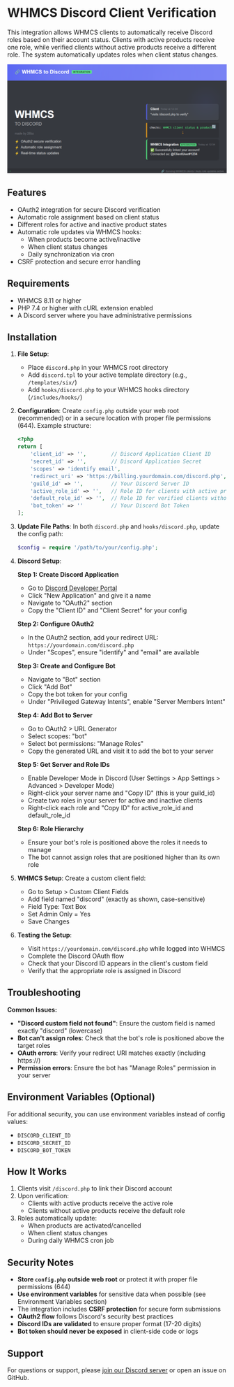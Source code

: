 # WHMCS Discord Client Verification

This integration allows WHMCS clients to automatically receive Discord roles based on their account status. Clients with active products receive one role, while verified clients without active products receive a different role. The system automatically updates roles when client status changes.

![Cover Image](/.images/cover_img.png)

## Features

- OAuth2 integration for secure Discord verification
- Automatic role assignment based on client status
- Different roles for active and inactive product states
- Automatic role updates via WHMCS hooks:
  - When products become active/inactive
  - When client status changes
  - Daily synchronization via cron
- CSRF protection and secure error handling

## Requirements

- WHMCS 8.11 or higher
- PHP 7.4 or higher with cURL extension enabled
- A Discord server where you have administrative permissions

## Installation

1. **File Setup**:

   - Place `discord.php` in your WHMCS root directory
   - Add `discord.tpl` to your active template directory (e.g., `/templates/six/`)
   - Add `hooks/discord.php` to your WHMCS hooks directory (`/includes/hooks/`)

2. **Configuration**:
   Create `config.php` outside your web root (recommended) or in a secure location with proper file permissions (644). Example structure:

   ```php
   <?php
   return [
       'client_id' => '',        // Discord Application Client ID
       'secret_id' => '',        // Discord Application Secret
       'scopes' => 'identify email',
       'redirect_uri' => 'https://billing.yourdomain.com/discord.php',
       'guild_id' => '',         // Your Discord Server ID
       'active_role_id' => '',   // Role ID for clients with active products
       'default_role_id' => '',  // Role ID for verified clients without active products
       'bot_token' => ''         // Your Discord Bot Token
   ];
   ```

3. **Update File Paths**:
   In both `discord.php` and `hooks/discord.php`, update the config path:

   ```php
   $config = require '/path/to/your/config.php';
   ```

4. **Discord Setup**:

   **Step 1: Create Discord Application**

   - Go to [Discord Developer Portal](https://discord.com/developers/applications)
   - Click "New Application" and give it a name
   - Navigate to "OAuth2" section
   - Copy the "Client ID" and "Client Secret" for your config

   **Step 2: Configure OAuth2**

   - In the OAuth2 section, add your redirect URL: `https://yourdomain.com/discord.php`
   - Under "Scopes", ensure "identify" and "email" are available

   **Step 3: Create and Configure Bot**

   - Navigate to "Bot" section
   - Click "Add Bot"
   - Copy the bot token for your config
   - Under "Privileged Gateway Intents", enable "Server Members Intent"

   **Step 4: Add Bot to Server**

   - Go to OAuth2 > URL Generator
   - Select scopes: "bot"
   - Select bot permissions: "Manage Roles"
   - Copy the generated URL and visit it to add the bot to your server

   **Step 5: Get Server and Role IDs**

   - Enable Developer Mode in Discord (User Settings > App Settings > Advanced > Developer Mode)
   - Right-click your server name and "Copy ID" (this is your guild_id)
   - Create two roles in your server for active and inactive clients
   - Right-click each role and "Copy ID" for active_role_id and default_role_id

   **Step 6: Role Hierarchy**

   - Ensure your bot's role is positioned above the roles it needs to manage
   - The bot cannot assign roles that are positioned higher than its own role

5. **WHMCS Setup**:
   Create a custom client field:

   - Go to Setup > Custom Client Fields
   - Add field named "discord" (exactly as shown, case-sensitive)
   - Field Type: Text Box
   - Set Admin Only = Yes
   - Save Changes

6. **Testing the Setup**:
   - Visit `https://yourdomain.com/discord.php` while logged into WHMCS
   - Complete the Discord OAuth flow
   - Check that your Discord ID appears in the client's custom field
   - Verify that the appropriate role is assigned in Discord

## Troubleshooting

**Common Issues:**

- **"Discord custom field not found"**: Ensure the custom field is named exactly "discord" (lowercase)
- **Bot can't assign roles**: Check that the bot's role is positioned above the target roles
- **OAuth errors**: Verify your redirect URI matches exactly (including https://)
- **Permission errors**: Ensure the bot has "Manage Roles" permission in your server

## Environment Variables (Optional)

For additional security, you can use environment variables instead of config values:

- `DISCORD_CLIENT_ID`
- `DISCORD_SECRET_ID`
- `DISCORD_BOT_TOKEN`

## How It Works

1. Clients visit `/discord.php` to link their Discord account
2. Upon verification:
   - Clients with active products receive the active role
   - Clients without active products receive the default role
3. Roles automatically update:
   - When products are activated/cancelled
   - When client status changes
   - During daily WHMCS cron job

## Security Notes

- **Store `config.php` outside web root** or protect it with proper file permissions (644)
- **Use environment variables** for sensitive data when possible (see Environment Variables section)
- The integration includes **CSRF protection** for secure form submissions
- **OAuth2 flow** follows Discord's security best practices
- **Discord IDs are validated** to ensure proper format (17-20 digits)
- **Bot token should never be exposed** in client-side code or logs

## Support

For questions or support, please [join our Discord server](https://discord.gg/kSbCa6Q25p) or open an issue on GitHub.
